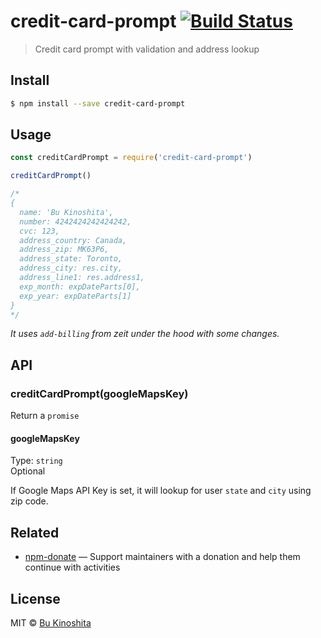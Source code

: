 # credit-card-prompt [![Build Status](https://travis-ci.org/bukinoshita/credit-card-prompt.svg?branch=master)](https://travis-ci.org/bukinoshita/credit-card-prompt)

> Credit card prompt with validation and address lookup


## Install
```bash
$ npm install --save credit-card-prompt
```


## Usage
```js
const creditCardPrompt = require('credit-card-prompt')

creditCardPrompt()

/*
{
  name: 'Bu Kinoshita',
  number: 4242424242424242,
  cvc: 123,
  address_country: Canada,
  address_zip: MK63P6,
  address_state: Toronto,
  address_city: res.city,
  address_line1: res.address1,
  exp_month: expDateParts[0],
  exp_year: expDateParts[1]
}
*/
```

_It uses `add-billing` from zeit under the hood with some changes._


## API

### creditCardPrompt(googleMapsKey)

Return a `promise`

#### googleMapsKey

Type: `string`<br/>
Optional

If Google Maps API Key is set, it will lookup for user `state` and `city` using zip code.


## Related

- [npm-donate](https://github.com/bukinoshita/npm-donate) — Support maintainers with a donation and help them continue with activities


## License

MIT © [Bu Kinoshita](https://bukinoshita.io)
